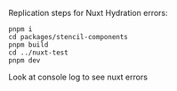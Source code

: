 Replication steps for Nuxt Hydration errors:
```
pnpm i
cd packages/stencil-components
pnpm build
cd ../nuxt-test
pnpm dev
```
Look at console log to see nuxt errors
